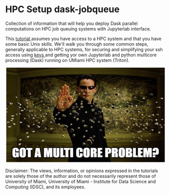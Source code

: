 # HPC Setup dask-jobqueue
Collection of information that will help you deploy Dask parallel computations on HPC job queuing systems with Jupyterlab interface. 

This [tutorial ](hpc_v2.rst) assumes you have access to a HPC system and that you have some basic Unix skills. We'll walk you through some common steps, generally applicable to HPC systems, for securing and simplifying your ssh access using [keys ](keys.rst) and getting yor own Jupyterlab and python multicore processing (Dask) running on UMiami HPC system (Triton).

<p align="center">
  <img width="500" height="300" src="/figures/multicore.PNG">
</p>

Disclaimer: The views, information, or opinions expressed in the tutorials are solely those of the author and do not necessarily represent those of University of Miami, University of Miami - Institute for Data Science and Computing (IDSC), and its employees.
